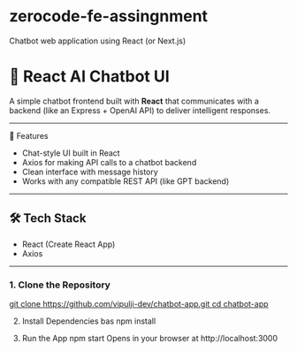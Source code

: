 # zerocode-fe-assingnment
Chatbot web application using React (or Next.js)
# 💬 React AI Chatbot UI

A simple chatbot frontend built with **React** that communicates with a backend (like an Express + OpenAI API) to deliver intelligent responses.

---

 🧠 Features

- Chat-style UI built in React
- Axios for making API calls to a chatbot backend
- Clean interface with message history
- Works with any compatible REST API (like GPT backend)

---

## 🛠️ Tech Stack

- React (Create React App)
- Axios

---


### 1. Clone the Repository

[git clone https://github.com/vipulji-dev/chatbot-app.git
cd chatbot-app](https://github.com/Vipulji-dev/zerocode-fe-assingnment)

2. Install Dependencies
bas
npm install

3. Run the App
npm start
Opens in your browser at http://localhost:3000
